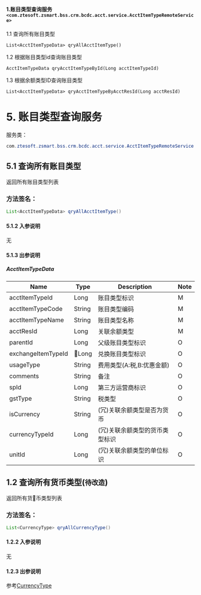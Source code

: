 #### 1.账目类型查询服务`<com.ztesoft.zsmart.bss.crm.bcdc.acct.service.AcctItemTypeRemoteService>`
1.1 查询所有账目类型
>
`List<AcctItemTypeData> qryAllAcctItemType()`
  
1.2 根据账目类型id查询账目类型
>
`AcctItemTypeData qryAcctItemTypeById(Long acctItemTypeId)`

1.3 根据余额类型ID查询账目类型
>
`List<AcctItemTypeData> qryAcctItemTypeByAcctResId(Long acctResId)`




# 5. 账目类型查询服务
服务类：
```java
com.ztesoft.zsmart.bss.crm.bcdc.acct.service.AcctItemTypeRemoteService
```
## 5.1 查询所有账目类型
返回所有账目类型列表
### 方法签名：
```java
List<AcctItemTypeData> qryAllAcctItemType()
```
#### 5.1.2 入参说明
无

#### 5.1.3 出参说明
##### AcctItemTypeData
| Name | Type | Description | Note |
| ---- | ---- | ----------- | ---- |
| acctItemTypeId | Long | 账目类型标识 | M |
| acctItemTypeCode | String | 账目类型编码 | M |
| acctItemTypeName | String | 账目类型名称 | M |
| acctResId | Long | 关联余额类型 | M |
| parentId | Long | 父级账目类型标识 | O |
| exchangeItemTypeId | Long | 兑换账目类型标识 | O |
| usageType | String | 费用类型(A:税,B:优惠金额) | O |
| comments | String | 备注 | O |
| spId | Long | 第三方运营商标识 | O |
| gstType | String | 税类型 | O |
| isCurrency | String | (冗)关联余额类型是否为货币 | O |
| currencyTypeId | Long | (冗)关联余额类型的货币类型标识 | O |
| unitId | Long | (冗)关联余额类型的单位标识  | O |

## 1.2 查询所有货币类型(`待改造`)
返回所有货币类型列表
### 方法签名：
```java
List<CurrencyType> qryAllCurrencyType()
```
#### 1.2.2 入参说明
无

#### 1.2.3 出参说明
参考[CurrencyType](#currencytype)